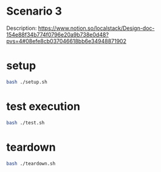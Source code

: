 # Scenario 3

Description: https://www.notion.so/localstack/Design-doc-154e88f34b774f0796e20a9b738e0d48?pvs=4#08efe8cb037046618bb6e34948871902

# setup

```bash
bash ./setup.sh
```

# test execution

```bash
bash ./test.sh
```

# teardown

```bash
bash ./teardown.sh
```


